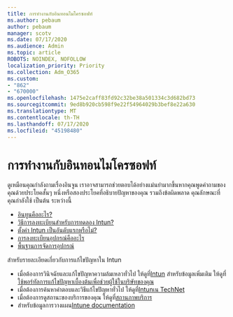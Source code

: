 ```yaml
---
title: การทํางานกับอินทอนไมโครซอฟท์
ms.author: pebaum
author: pebaum
manager: scotv
ms.date: 07/17/2020
ms.audience: Admin
ms.topic: article
ROBOTS: NOINDEX, NOFOLLOW
localization_priority: Priority
ms.collection: Adm_O365
ms.custom:
- "862"
- "670000"
ms.openlocfilehash: 1475e2caff83fd92c32be38a501334c3d682bd73
ms.sourcegitcommit: 9ed8b920cb598f9e22f54964029b3bef8e22a630
ms.translationtype: MT
ms.contentlocale: th-TH
ms.lasthandoff: 07/17/2020
ms.locfileid: "45198480"
---
```

# <a name="working-with-microsoft-intune"></a>การทํางานกับอินทอนไมโครซอฟท์

ดูเหมือนคุณกําลังถามเรื่องอินจูน เราอาจสามารถช่วยตอบได้อย่างแม่นยํามากขึ้นหากคุณพูดคําถามของคุณด้วยประโยคสั้นๆ หนึ่งหรือสองประโยคที่อธิบายปัญหาของคุณ รวมถึงข้อผิดพลาด คุณลักษณะที่คุณกําลังใช้ เป็นต้น ระหว่างนี้

- [อินทูนคืออะไร?](https://docs.microsoft.com/intune/what-is-intune)
- [วิธีการลงทะเบียนสําหรับการทดลอง Intun?](https://docs.microsoft.com/intune/free-trial-sign-up)
- [ตั้งค่า Intun เป็นอันดับแรกหรือไม่?](https://docs.microsoft.com/intune/setup-steps)
- [การลงทะเบียนอุปกรณ์คืออะไร](https://docs.microsoft.com/intune/device-enrollment)
- [พื้นฐานการจัดการอุปกรณ์](https://docs.microsoft.com/mem/intune/fundamentals/)

สําหรับรายละเอียดเกี่ยวกับการแก้ไขปัญหาใน Intun

- เมื่อต้องการวินิจฉัยและแก้ไขปัญหาความล้มเหลวทั่วไป ให้ดูที่[Intun](https://aka.ms/intunetroubleshooting) สําหรับข้อมูลเพิ่มเติม ให้ดูที่[ใช้พอร์ทัลการแก้ไขปัญหาเบื้องต้นเพื่อช่วยผู้ใช้ในบริษัทของคุณ](https://docs.microsoft.com/intune/help-desk-operators)
- เมื่อต้องการค้นหาคําตอบและวิธีแก้ไขปัญหาทั่วไป ให้ดูที่[Intunเน TechNet](https://aka.ms/intuneforums)
- เมื่อต้องการดูสถานะของบริการของคุณ ให้ดูที่[สถานภาพบริการ](https://portal.office.com/AdminPortal/Home#/servicehealth)
- สําหรับข้อมูลการวางแผน[Intune documentation](https://docs.microsoft.com/intune/)
